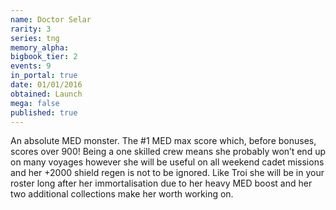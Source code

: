 ```yaml
---
name: Doctor Selar
rarity: 3
series: tng
memory_alpha:
bigbook_tier: 2
events: 9
in_portal: true
date: 01/01/2016
obtained: Launch
mega: false
published: true
---
```


An absolute MED monster. The #1 MED max score which, before bonuses, scores over 900! Being a one skilled crew means she probably won’t end up on many voyages however she will be useful on all weekend cadet missions and her +2000 shield regen is not to be ignored. Like Troi she will be in your roster long after her immortalisation due to her heavy MED boost and her two additional collections make her worth working on.
